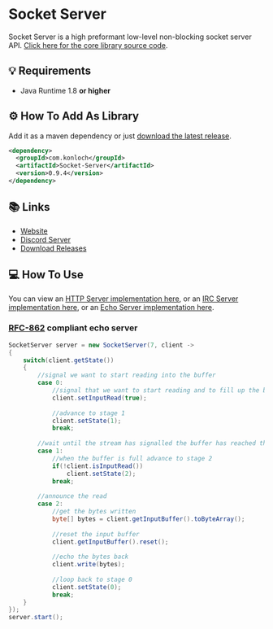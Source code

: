 # Socket Server
Socket Server is a high preformant low-level non-blocking socket server API. [Click here for the core library source code](https://github.com/Konloch/Socket-Server/tree/main/Core).

## 💡 Requirements
+ Java Runtime 1.8 **or higher**

## ⚙️ How To Add As Library
Add it as a maven dependency or just [download the latest release](https://github.com/Konloch/Socket-Server/releases).
```xml
<dependency>
  <groupId>com.konloch</groupId>
  <artifactId>Socket-Server</artifactId>
  <version>0.9.4</version>
</dependency>
```

## 📚 Links
* [Website](https://konloch.com/Socket-Server/)
* [Discord Server](https://discord.gg/aexsYpfMEf)
* [Download Releases](https://github.com/Konloch/Socket-Server/releases)

## 💻 How To Use
You can view an [HTTP Server implementation here](https://github.com/Konloch/HTTPdLib/), or an [IRC Server implementation here](https://github.com/Konloch/OpenIRCd), or an [Echo Server implementation here](https://github.com/Konloch/Socket-Server/tree/main/Example/CR-Echo-Server).

### [RFC-862](https://www.rfc-editor.org/rfc/rfc862) compliant echo server
```java
SocketServer server = new SocketServer(7, client -> 
{
    switch(client.getState())
    {
        //signal we want to start reading into the buffer
        case 0:
            //signal that we want to start reading and to fill up the buffer
            client.setInputRead(true);
            
            //advance to stage 1
            client.setState(1);
            break;
            
        //wait until the stream has signalled the buffer has reached the end
        case 1:
            //when the buffer is full advance to stage 2
            if(!client.isInputRead())
                client.setState(2);
            break;
            
        //announce the read
        case 2:
            //get the bytes written
            byte[] bytes = client.getInputBuffer().toByteArray();
            
            //reset the input buffer
            client.getInputBuffer().reset();
        
            //echo the bytes back
            client.write(bytes);
            
            //loop back to stage 0
            client.setState(0);
            break;
    }
});
server.start();
```

